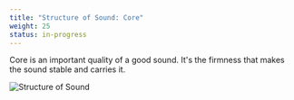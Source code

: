 ```yaml
---
title: "Structure of Sound: Core"
weight: 25
status: in-progress
---
```


Core is an important quality of a good sound. It's the firmness that makes the sound stable and carries it.

![Structure of Sound](structure-of-sound.png)
